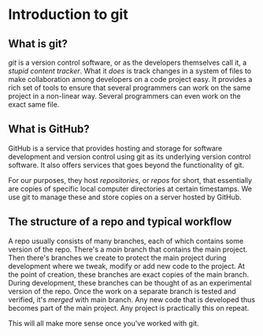 # Introduction to git

## What is git?

*git* is a version control software, or as the developers themselves call it, a *stupid content tracker*. What it *does* is track changes in a system of files to make collaboration among developers on a code project easy. It provides a rich set of tools to ensure that several programmers can work on the same project in a non-linear way. Several programmers can even work on the exact same file.

## What is GitHub?

GitHub is a service that provides hosting and storage for software development and version control using git as its underlying version control software. It also offers services that goes beyond the functionality of git.

For our purposes, they host *repositories*, or *repos* for short, that essentially are copies of specific local computer directories at certain timestamps. We use git to manage these and store copies on a server hosted by GitHub.

## The structure of a repo and typical workflow

A repo usually consists of many branches, each of which contains some version of the repo. There's a *main* branch that contains the main project. Then there's branches we create to protect the main project during development where we tweak, modify or add new code to the project. At the point of creation, these branches are exact copies of the main branch. During development, these branches can be thought of as an experimental version of the repo. Once the work on a separate branch is tested and verified, it's *merged* with main branch. Any new code that is developed thus becomes part of the main project. Any project is practically this on repeat.

This will all make more sense once you've worked with git.

